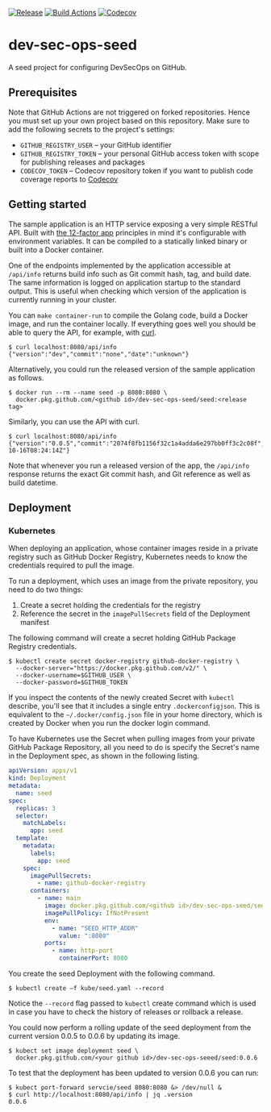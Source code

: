 [![Release][release-img]][release]
[![Build Actions][build-action-img]][build-action]
[![Codecov][codecov-img]][codecov]

# dev-sec-ops-seed

A seed project for configuring DevSecOps on GitHub.

## Prerequisites

Note that GitHub Actions are not triggered on forked repositories. Hence you must set up your own project based on this
repository. Make sure to add the following secrets to the project's settings:

- `GITHUB_REGISTRY_USER` – your GitHub identifier
- `GITHUB_REGISTRY_TOKEN` – your personal GitHub access token with scope for publishing releases and packages
- `CODECOV_TOKEN` – Codecov repository token if you want to publish code coverage reports to [Codecov][codecov]

## Getting started

The sample application is an HTTP service exposing a very simple RESTful API. Built with [the 12-factor app][twelve-factor]
principles in mind it's configurable with environment variables. It can be compiled to a statically linked binary or
built into a Docker container.

One of the endpoints implemented by the application accessible at `/api/info` returns build info such as Git commit hash,
tag, and build date. The same information is logged on application startup to the standard output. This is useful when
checking which version of the application is currently running in your cluster.

You can `make container-run` to compile the Golang code, build a Docker image, and run the container locally.
If everything goes well you should be able to query the API, for example, with [curl][curl].

```
$ curl localhost:8080/api/info
{"version":"dev","commit":"none","date":"unknown"}
```

Alternatively, you could run the released version of the sample application as follows.

```
$ docker run --rm --name seed -p 8080:8080 \
  docker.pkg.github.com/<github id>/dev-sec-ops-seed/seed:<release tag>
```

Similarly, you can use the API with curl.

```
$ curl localhost:8080/api/info
{"version":"0.0.5","commit":"2074f8fb1156f32c1a4adda6e297bb0ff3c2c08f","date":"2019-10-16T08:24:14Z"}
```

Note that whenever you run a released version of the app, the `/api/info` response returns the exact Git commit hash,
and Git reference as well as build datetime.

## Deployment

### Kubernetes

When deploying an application, whose container images reside in a private registry such as GitHub Docker Registry,
Kubernetes needs to know the credentials required to pull the image.

To run a deployment, which uses an image from the private repository, you need to do two things:

1. Create a secret holding the credentials for the registry
2. Reference the secret in the `imagePullSecrets` field of the Deployment manifest

The following command will create a secret holding GitHub Package Registry credentials.

```
$ kubectl create secret docker-registry github-docker-registry \
  --docker-server="https://docker.pkg.github.com/v2/" \
  --docker-username=$GITHUB_USER \
  --docker-password=$GITHUB_TOKEN
```

If you inspect the contents of the newly created Secret with `kubectl` describe, you'll see that it includes a single
entry `.dockerconfigjson`. This is equivalent to the `~/.docker/config.json` file in your home directory, which is
created by Docker when you run the docker login command.

To have Kubernetes use the Secret when pulling images from your private GitHub Package Repository, all you need to do
is specify the Secret's name in the Deployment spec, as shown in the following listing.

```yaml
apiVersion: apps/v1
kind: Deployment
metadata:
  name: seed
spec:
  replicas: 3
  selector:
    matchLabels:
      app: seed
  template:
    metadata:
      labels:
        app: seed
    spec:
      imagePullSecrets:
        - name: github-docker-registry
      containers:
        - name: main
          image: docker.pkg.github.com/<github id>/dev-sec-ops-seed/seed:0.0.5
          imagePullPolicy: IfNotPresent
          env:
            - name: "SEED_HTTP_ADDR"
              value: ":8080"
          ports:
            - name: http-port
              containerPort: 8080
```

You create the seed Deployment with the following command.

```
$ kubectl create –f kube/seed.yaml --record
```

Notice the `--record` flag passed to `kubectl` create command which is used in case you have to check the history of
releases or rollback a release.

You could now perform a rolling update of the seed deployment from the current version 0.0.5 to 0.0.6 by updating its image.

```
$ kubect set image deployment seed \
  docker.pkg.github.com/<your github id>/dev-sec-ops-seeed/seed:0.0.6
```

To test that the deployment has been updated to version 0.0.6 you can run:

```
$ kubect port-forward servcie/seed 8080:8080 &> /dev/null &
$ curl http://localhost:8080/api/info | jq .version
0.0.6
```

[release-img]: https://img.shields.io/github/release/danielpacak/dev-sec-ops-seed.svg
[release]: https://github.com/danielpacak/dev-sec-ops-seed/releases
[build-action-img]: https://github.com/danielpacak/dev-sec-ops-seed/workflows/build/badge.svg
[build-action]: https://github.com/danielpacak/dev-sec-ops-seed/actions
[codecov-img]: https://codecov.io/gh/danielpacak/dev-sec-ops-seed/branch/master/graph/badge.svg
[codecov]: https://codecov.io/gh/danielpacak/dev-sec-ops-seed
[twelve-factor]: https://12factor.net
[curl]: https://curl.haxx.se
[codecov]: https://codecov.io/
